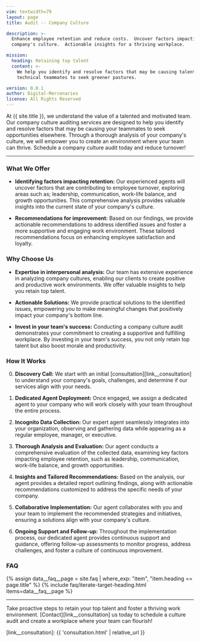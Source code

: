 ```yaml
---
vim: textwidth=79
layout: page
title: Audit -- Company Culture

description: >-
  Enhance employee retention and reduce costs.  Uncover factors impacting your
  company's culture.  Actionable insights for a thriving workplace.

mission:
  heading: Retaining top talent
  content: >-
    We help you identify and resolve factors that may be causing talented
    technical teammates to seek greener pastures.

version: 0.0.1
author: Digital-Mercenaries
license: All Rights Reserved
---
```




At {{ site.title }}, we understand the value of a talented and motivated team.
Our company culture auditing services are designed to help you identify and
resolve factors that may be causing your teammates to seek opportunities
elsewhere.  Through a thorough analysis of your company's culture, we will
empower you to create an environment where your team can thrive.  Schedule a
company culture audit today and reduce turnover!


---


### What We Offer


- **Identifying factors impacting retention:** Our experienced agents will
  uncover factors that are contributing to employee turnover, exploring areas
  such as; leadership, communication, work-life balance, and growth
  opportunities.  This comprehensive analysis provides valuable insights into
  the current state of your company's culture.

- **Recommendations for improvement:** Based on our findings, we provide
  actionable recommendations to address identified issues and foster a more
  supportive and engaging work environment.  These tailored recommendations
  focus on enhancing employee satisfaction and loyalty.


### Why Choose Us


- **Expertise in interpersonal analysis:** Our team has extensive experience in
  analyzing company cultures, enabling our clients to create positive and
  productive work environments.  We offer valuable insights to help you retain
  top talent.

- **Actionable Solutions:** We provide practical solutions to the identified
  issues, empowering you to make meaningful changes that positively impact your
  company's bottom line.

- **Invest in your team's success:** Conducting a company culture audit
  demonstrates your commitment to creating a supportive and fulfilling
  workplace.  By investing in your team's success, you not only retain top
  talent but also boost morale and productivity.


### How It Works


0. **Discovery Call:** We start with an initial
   [consultation][link__consultation] to understand your company's goals,
   challenges, and determine if our services align with your needs.

0. **Dedicated Agent Deployment:** Once engaged, we assign a dedicated agent to
   your company who will work closely with your team throughout the entire
   process.

0. **Incognito Data Collection:** Our expert agent seamlessly integrates into
   your organization, observing and gathering data while appearing as a regular
   employee, manager, or executive.

0. **Thorough Analysis and Evaluation:** Our agent conducts a comprehensive
   evaluation of the collected data, examining key factors impacting employee
   retention, such as leadership, communication, work-life balance, and growth
   opportunities.

0. **Insights and Tailored Recommendations:** Based on the analysis, our agent
   provides a detailed report outlining findings, along with actionable
   recommendations customized to address the specific needs of your company.

0. **Collaborative Implementation:** Our agent collaborates with you and your
   team to implement the recommended strategies and initiatives, ensuring a
   solutions align with your company's culture.

0. **Ongoing Support and Follow-up:** Throughout the implementation process,
   our dedicated agent provides continuous support and guidance, offering
   follow-up assessments to monitor progress, address challenges, and foster a
   culture of continuous improvement.


### FAQ


{% assign data__faq__page = site.faq | where_exp: "item", "item.heading == page.title" %}
{% include faq/iterate-target-heading.html items=data__faq__page %}


---


Take proactive steps to retain your top talent and foster a thriving work
environment.  [Contact][link__consultation] us today to schedule a culture
audit and create a workplace where your team can flourish!


[link__consultation]: {{ 'consultation.html' | relative_url }}

